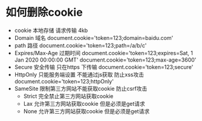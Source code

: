 # 如何删除cookie

- cookie 本地存储 请求传输 4kb
- Domain 域名
  document.cookie='token=123;domain=baidu.com'
- path 路径
  document.cookie='token=123;path=/a/b/c'
- Expires/Max-Age 过期时间
  document.cookie='token=123;expires=Sat, 1 Jan 2020 00:00:00 GMT'
  document.cookie='token=123;max-age=3600'
- Secure 安全传输 只在https 下传输
  document.cookie='token=123;secure'
- HttpOnly 只能服务端设置 不能通过js获取 防止xss攻击
  document.cookie='token=123;httpOnly'
- SameSite 限制第三方网站不能获取cookie 防止csrf攻击
  - Strict 完全禁止第三方网站获取cookie
  - Lax 允许第三方网站获取cookie 但是必须是get请求
  - None 允许第三方网站获取cookie 但是必须是get请求